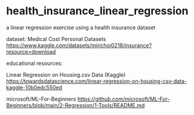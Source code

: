 # health_insurance_linear_regression
 
a linear regression exercise using a health insurance dataset 

dataset:
Medical Cost Personal Datasets
https://www.kaggle.com/datasets/mirichoi0218/insurance?resource=download

educational resources:

Linear Regression on Housing.csv Data (Kaggle)
https://towardsdatascience.com/linear-regression-on-housing-csv-data-kaggle-10b0edc550ed

microsoft/ML-For-Beginners
https://github.com/microsoft/ML-For-Beginners/blob/main/2-Regression/1-Tools/README.md
